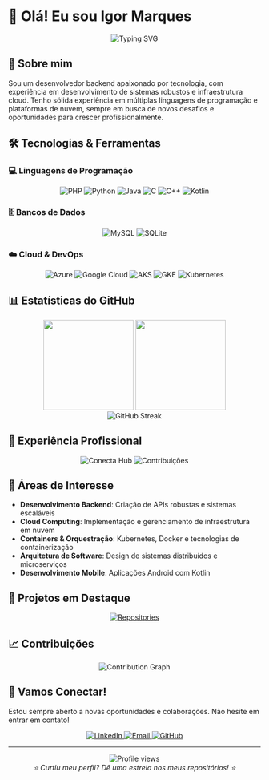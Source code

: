 # 👋 Olá! Eu sou Igor Marques

<div align="center">
  <img src="https://readme-typing-svg.herokuapp.com?font=Fira+Code&pause=1000&color=2E96F7&center=true&vCenter=true&width=435&lines=Desenvolvedor+Backend;Especialista+em+Cloud+Computing;Apaixonado+por+Tecnologia" alt="Typing SVG" />
</div>

## 🚀 Sobre mim

Sou um desenvolvedor backend apaixonado por tecnologia, com experiência em desenvolvimento de sistemas robustos e infraestrutura cloud. Tenho sólida experiência em múltiplas linguagens de programação e plataformas de nuvem, sempre em busca de novos desafios e oportunidades para crescer profissionalmente.

## 🛠️ Tecnologias & Ferramentas

### 💻 Linguagens de Programação
<div align="center">
  <img src="https://img.shields.io/badge/PHP-777BB4?style=for-the-badge&logo=php&logoColor=white" alt="PHP"/>
  <img src="https://img.shields.io/badge/Python-3776AB?style=for-the-badge&logo=python&logoColor=white" alt="Python"/>
  <img src="https://img.shields.io/badge/Java-ED8B00?style=for-the-badge&logo=openjdk&logoColor=white" alt="Java"/>
  <img src="https://img.shields.io/badge/C-00599C?style=for-the-badge&logo=c&logoColor=white" alt="C"/>
  <img src="https://img.shields.io/badge/C%2B%2B-00599C?style=for-the-badge&logo=c%2B%2B&logoColor=white" alt="C++"/>
  <img src="https://img.shields.io/badge/Kotlin-0095D5?style=for-the-badge&logo=kotlin&logoColor=white" alt="Kotlin"/>
</div>

### 🗄️ Bancos de Dados
<div align="center">
  <img src="https://img.shields.io/badge/MySQL-00000F?style=for-the-badge&logo=mysql&logoColor=white" alt="MySQL"/>
  <img src="https://img.shields.io/badge/SQLite-07405E?style=for-the-badge&logo=sqlite&logoColor=white" alt="SQLite"/>
</div>

### ☁️ Cloud & DevOps
<div align="center">
  <img src="https://img.shields.io/badge/Microsoft_Azure-0089D0?style=for-the-badge&logo=microsoft-azure&logoColor=white" alt="Azure"/>
  <img src="https://img.shields.io/badge/Google_Cloud-4285F4?style=for-the-badge&logo=google-cloud&logoColor=white" alt="Google Cloud"/>
  <img src="https://img.shields.io/badge/AKS-0078D4?style=for-the-badge&logo=microsoftazure&logoColor=white" alt="AKS"/>
  <img src="https://img.shields.io/badge/GKE-4285F4?style=for-the-badge&logo=googlekubernetesengine&logoColor=white" alt="GKE"/>
  <img src="https://img.shields.io/badge/Kubernetes-326CE5?style=for-the-badge&logo=kubernetes&logoColor=white" alt="Kubernetes"/>
</div>

## 📊 Estatísticas do GitHub

<div align="center">
  <img height="180em" src="https://github-readme-stats.vercel.app/api?username=IgoorMarques&show_icons=true&theme=tokyonight&include_all_commits=true&count_private=true"/>
  <img height="180em" src="https://github-readme-stats.vercel.app/api/top-langs/?username=IgoorMarques&layout=compact&langs_count=7&theme=tokyonight&count_private=true"/>
</div>

<div align="center">
  <img src="https://github-readme-streak-stats.herokuapp.com/?user=IgoorMarques&theme=tokyonight" alt="GitHub Streak"/>
</div>

## 💼 Experiência Profissional

<div align="center">
  <img src="https://img.shields.io/badge/Conecta_Hub-Desenvolvedor-2E96F7?style=for-the-badge&logo=office&logoColor=white" alt="Conecta Hub"/>
  <img src="https://img.shields.io/badge/Contribuições_Ativas-Organizações-00D26A?style=for-the-badge&logo=github&logoColor=white" alt="Contribuições"/>
</div>

## 🎯 Áreas de Interesse

- **Desenvolvimento Backend**: Criação de APIs robustas e sistemas escaláveis
- **Cloud Computing**: Implementação e gerenciamento de infraestrutura em nuvem
- **Containers & Orquestração**: Kubernetes, Docker e tecnologias de containerização
- **Arquitetura de Software**: Design de sistemas distribuídos e microserviços
- **Desenvolvimento Mobile**: Aplicações Android com Kotlin

## 🌟 Projetos em Destaque

<div align="center">
  <a href="https://github.com/IgoorMarques?tab=repositories">
    <img src="https://img.shields.io/badge/Veja_Meus_Repositórios-100000?style=for-the-badge&logo=github&logoColor=white" alt="Repositories"/>
  </a>
</div>

## 📈 Contribuições

<div align="center">
  <img src="https://github-readme-activity-graph.vercel.app/graph?username=IgoorMarques&theme=tokyo-night&hide_border=true&area=true" alt="Contribution Graph"/>
</div>

## 🤝 Vamos Conectar!

Estou sempre aberto a novas oportunidades e colaborações. Não hesite em entrar em contato!

<div align="center">
  <a href="https://linkedin.com/in/igormarques" target="_blank">
    <img src="https://img.shields.io/badge/LinkedIn-0077B5?style=for-the-badge&logo=linkedin&logoColor=white" alt="LinkedIn"/>
  </a>
  <a href="mailto:igor@example.com">
    <img src="https://img.shields.io/badge/Email-D14836?style=for-the-badge&logo=gmail&logoColor=white" alt="Email"/>
  </a>
  <a href="https://github.com/IgoorMarques">
    <img src="https://img.shields.io/badge/GitHub-100000?style=for-the-badge&logo=github&logoColor=white" alt="GitHub"/>
  </a>
</div>

---

<div align="center">
  <img src="https://komarev.com/ghpvc/?username=IgoorMarques&color=blue&style=flat-square&label=Visitantes" alt="Profile views"/>
</div>

<div align="center">
  <i>⭐ Curtiu meu perfil? Dê uma estrela nos meus repositórios! ⭐</i>
</div>
